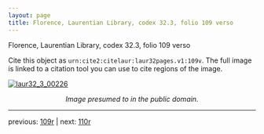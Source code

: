```yaml
---
layout: page
title: Florence, Laurentian Library, codex 32.3, folio 109 verso
---
```


Florence, Laurentian Library, codex 32.3, folio 109 verso

Cite this object as `urn:cite2:citelaur:laur32pages.v1:109v`.  The full image is linked to a citation tool you can use to cite regions of the image.

[![laur32_3_00226](http://www.homermultitext.org/iipsrv?IIIF=/project/homer/pyramidal/deepzoom/citelaur/laur32imgs/v1/laur32_3_00226.tif/full/800,/0/default.jpg)](http://www.homermultitext.org/ict2/?urn=urn:cite2:citelaur:laur32imgs.v1:laur32_3_00226) 

<p style="text-align: center; font-style: italic;">Image presumed to in the public domain.</p>

---

previous: [109r](../109r/) | next: [110r](../110r/)